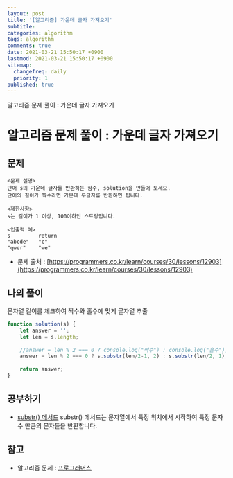 ```yaml
---
layout: post
title: '[알고리즘] 가운데 글자 가져오기'
subtitle: 
categories: algorithm
tags: algorithm
comments: true
date: 2021-03-21 15:50:17 +0900
lastmod: 2021-03-21 15:50:17 +0900
sitemap:
  changefreq: daily
  priority: 1
published: true
---
```


알고리즘 문제 풀이 : 가운데 글자 가져오기<br />

# 알고리즘 문제 풀이 : 가운데 글자 가져오기

## 문제 
```text
<문제 설명>
단어 s의 가운데 글자를 반환하는 함수, solution을 만들어 보세요. 
단어의 길이가 짝수라면 가운데 두글자를 반환하면 됩니다.

<제한사항>
s는 길이가 1 이상, 100이하인 스트링입니다.

<입출력 예>
s         return
"abcde"   "c"
"qwer"    "we"
```

* 문제 출처 : [https://programmers.co.kr/learn/courses/30/lessons/12903](https://programmers.co.kr/learn/courses/30/lessons/12903)



## 나의 풀이
문자열 길이를 체크하여 짝수와 홀수에 맞게 글자열 추출

```javascript
function solution(s) {
    let answer = '';
    let len = s.length;
    
    //answer = len % 2 === 0 ? console.log("짝수") : console.log("홀수");
    answer = len % 2 === 0 ? s.substr(len/2-1, 2) : s.substr(len/2, 1);
    
    return answer;
}
```



## 공부하기
- [substr() 메서드](https://developer.mozilla.org/ko/docs/Web/JavaScript/Reference/Global_Objects/String/substr)
substr() 메서드는 문자열에서 특정 위치에서 시작하여 특정 문자 수 만큼의 문자들을 반환합니다.



## 참고
- 알고리즘 문제 : [프로그래머스](https://programmers.co.kr)